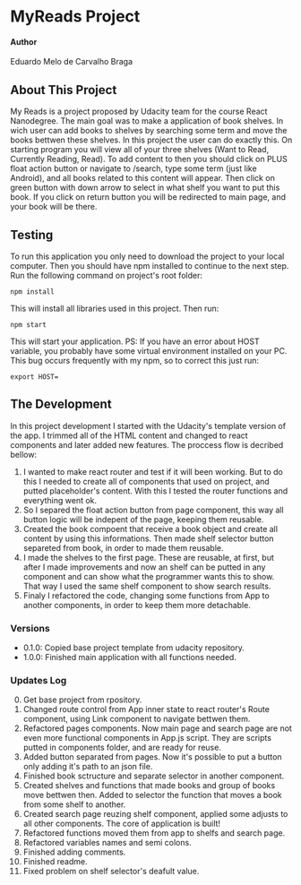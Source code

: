 # MyReads Project

#### Author
Eduardo Melo de Carvalho Braga

## About This Project
My Reads is a project proposed by Udacity team for the course React Nanodegree. The main goal was to make a application of book shelves. In wich user can add books to shelves by searching some term and move the books bettwen these shelves.
In this project the user can do exactly this. On starting program you will view all of your three shelves (Want to Read, Currently Reading, Read). To add content to then you should click on PLUS float action button or navigate to /search, type some term (just like Android), and all books related to this content will appear. Then click on green button with down arrow to select in what shelf you want to put this book. If you click on return button you will be redirected to main page, and your book will be there.

## Testing
To run this application you only need to download the project to your local computer. Then you should have npm installed to continue to the next step. Run the following command on project's root folder:

```
npm install
```

This will install all libraries used in this project. Then run:

```
npm start
```

This will start your application.
PS: If you have an error about HOST variable, you probably have some virtual environment installed on your PC. This bug occurs frequently with my npm, so to correct this just run:

```
export HOST=
```

## The Development
In this project development I started with the Udacity's template version of the app. I trimmed all of the HTML content and changed to react components and later added new features.
The proccess flow is decribed bellow:
1. I wanted to make react router and test if it will been working. But to do this I needed to create all of components that used on project, and putted placeholder's content. With this I tested the router functions and everything went ok.
2. So I separed the float action button from page component, this way all button logic will be indepent of the page, keeping them reusable.
3. Created the book compoent that receive a book object and create all content by using this informations. Then made shelf selector button separeted from book, in order to made them reusable.
5. I made the shelves to the first page. These are reusable, at first, but after I made improvements and now an shelf can be putted in any component and can show what the programmer wants this to show. That way I used the same shelf component to show search results.
6. Finaly I refactored the code, changing some functions from App to another components, in order to keep them more detachable.

### Versions

* 0.1.0: Copied base project template from udacity repository.
* 1.0.0: Finished main application with all functions needed.

### Updates Log

0. Get base project from rpository.
1. Changed route control from App inner state to react router's Route component, using Link component to navigate bettwen them.
2. Refactored pages components. Now main page and search page are not even more functional components in App.js script. They are scripts putted in components folder, and are ready for reuse.
3. Added button separated from pages. Now it's possible to put a button only adding it's path to an json file.
4. Finished book sctructure and separate selector in another component.
5. Created shelves and functions that made books and group of books move bettwen then. Added to selector the function that moves a book from some shelf to another.
6. Created search page reuzing shelf component, applied some adjusts to all other components. The core of application is built!
7. Refactored functions moved them from app to shelfs and search page.
8. Refactored variables names and semi colons.
9. Finished adding comments.
10. Finished readme.
11. Fixed problem on shelf selector's deafult value.